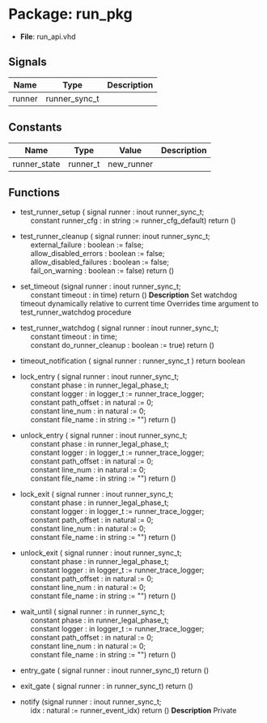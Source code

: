 # Package: run_pkg

- **File**: run_api.vhd
## Signals

| Name   | Type          | Description |
| ------ | ------------- | ----------- |
| runner | runner_sync_t |             |
## Constants

| Name         | Type     | Value       | Description |
| ------------ | -------- | ----------- | ----------- |
| runner_state | runner_t |  new_runner |             |
## Functions
- test_runner_setup <font id="function_arguments">( signal runner : inout runner_sync_t;<br><span style="padding-left:20px"> constant runner_cfg : in string := runner_cfg_default) </font> <font id="function_return">return ()</font>
- test_runner_cleanup <font id="function_arguments">( signal runner: inout runner_sync_t;<br><span style="padding-left:20px"> external_failure : boolean := false;<br><span style="padding-left:20px"> allow_disabled_errors : boolean := false;<br><span style="padding-left:20px"> allow_disabled_failures : boolean := false;<br><span style="padding-left:20px"> fail_on_warning : boolean := false) </font> <font id="function_return">return ()</font>
- set_timeout <font id="function_arguments">(signal runner : inout runner_sync_t;<br><span style="padding-left:20px"> constant timeout : in time) </font> <font id="function_return">return ()</font>
**Description**
 Set watchdog timeout dynamically relative to current time
 Overrides time argument to test_runner_watchdog procedure

- test_runner_watchdog <font id="function_arguments">( signal runner                    : inout runner_sync_t;<br><span style="padding-left:20px"> constant timeout                 : in    time;<br><span style="padding-left:20px"> constant do_runner_cleanup : boolean := true) </font> <font id="function_return">return ()</font>
- timeout_notification <font id="function_arguments">( signal runner : runner_sync_t ) </font> <font id="function_return">return boolean </font>
- lock_entry <font id="function_arguments">( signal runner : inout runner_sync_t;<br><span style="padding-left:20px"> constant phase : in runner_legal_phase_t;<br><span style="padding-left:20px"> constant logger : in logger_t := runner_trace_logger;<br><span style="padding-left:20px"> constant path_offset : in natural := 0;<br><span style="padding-left:20px"> constant line_num  : in natural := 0;<br><span style="padding-left:20px"> constant file_name : in string := "") </font> <font id="function_return">return ()</font>
- unlock_entry <font id="function_arguments">( signal runner : inout runner_sync_t;<br><span style="padding-left:20px"> constant phase : in runner_legal_phase_t;<br><span style="padding-left:20px"> constant logger : in logger_t := runner_trace_logger;<br><span style="padding-left:20px"> constant path_offset : in natural := 0;<br><span style="padding-left:20px"> constant line_num  : in natural := 0;<br><span style="padding-left:20px"> constant file_name : in string := "") </font> <font id="function_return">return ()</font>
- lock_exit <font id="function_arguments">( signal runner : inout runner_sync_t;<br><span style="padding-left:20px"> constant phase : in runner_legal_phase_t;<br><span style="padding-left:20px"> constant logger : in logger_t := runner_trace_logger;<br><span style="padding-left:20px"> constant path_offset : in natural := 0;<br><span style="padding-left:20px"> constant line_num  : in natural := 0;<br><span style="padding-left:20px"> constant file_name : in string := "") </font> <font id="function_return">return ()</font>
- unlock_exit <font id="function_arguments">( signal runner : inout runner_sync_t;<br><span style="padding-left:20px"> constant phase : in runner_legal_phase_t;<br><span style="padding-left:20px"> constant logger : in logger_t := runner_trace_logger;<br><span style="padding-left:20px"> constant path_offset : in natural := 0;<br><span style="padding-left:20px"> constant line_num  : in natural := 0;<br><span style="padding-left:20px"> constant file_name : in string := "") </font> <font id="function_return">return ()</font>
- wait_until <font id="function_arguments">( signal runner : in runner_sync_t;<br><span style="padding-left:20px"> constant phase : in runner_legal_phase_t;<br><span style="padding-left:20px"> constant logger : in logger_t := runner_trace_logger;<br><span style="padding-left:20px"> constant path_offset : in natural := 0;<br><span style="padding-left:20px"> constant line_num  : in natural := 0;<br><span style="padding-left:20px"> constant file_name : in string := "") </font> <font id="function_return">return ()</font>
- entry_gate <font id="function_arguments">( signal runner : inout runner_sync_t) </font> <font id="function_return">return ()</font>
- exit_gate <font id="function_arguments">( signal runner : in runner_sync_t) </font> <font id="function_return">return ()</font>
- notify <font id="function_arguments">(signal runner : inout runner_sync_t;<br><span style="padding-left:20px"> idx : natural := runner_event_idx) </font> <font id="function_return">return ()</font>
**Description**
 Private


